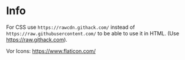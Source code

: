 # Info

For CSS use `https://rawcdn.githack.com/` instead of `https://raw.githubusercontent.com/` to be able to use it in HTML. (Use https://raw.githack.com).

Vor Icons:
https://www.flaticon.com/
